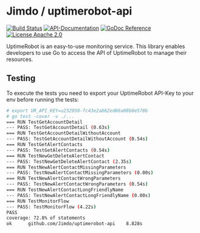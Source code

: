 # Jimdo / uptimerobot-api

[![Build Status](https://travis-ci.org/Jimdo/uptimerobot-api.svg?branch=master)](https://travis-ci.org/Jimdo/uptimerobot-api)
[![API-Documentation](http://badge.luzifer.io/v1/badge?title=API&text=Documentation&color=4c1)](https://uptimerobot.com/api)
[![GoDoc Reference](http://badge.luzifer.io/v1/badge?color=5d79b5&title=godoc&text=reference)](https://godoc.org/github.com/Jimdo/uptimerobot-api)
[![License Apache 2.0](http://badge.luzifer.io/v1/badge?color=5d79b5&title=license&text=Apache%202.0)](http://www.apache.org/licenses/LICENSE-2.0)

UptimeRobot is an easy-to-use monitoring service. This library enables developers to use Go to access the API of UptimeRobot to manage their resources.

## Testing

To execute the tests you need to export your UptimeRobot API-Key to your env before running the tests:

```bash
# export UR_API_KEY=u232958-fc43e2ab62ed66a08b0e578b
# go test -cover -v ./...
=== RUN TestGetAccountDetail
--- PASS: TestGetAccountDetail (0.63s)
=== RUN TestGetAccountDetailWithoutAccount
--- PASS: TestGetAccountDetailWithoutAccount (0.54s)
=== RUN TestGetAlertContacts
--- PASS: TestGetAlertContacts (0.54s)
=== RUN TestNewGetDeleteAlertContact
--- PASS: TestNewGetDeleteAlertContact (2.35s)
=== RUN TestNewAlertContactMissingParameters
--- PASS: TestNewAlertContactMissingParameters (0.00s)
=== RUN TestNewAlertContactWrongParameters
--- PASS: TestNewAlertContactWrongParameters (0.54s)
=== RUN TestNewAlertContactLongFriendlyName
--- PASS: TestNewAlertContactLongFriendlyName (0.00s)
=== RUN TestMonitorFlow
--- PASS: TestMonitorFlow (4.22s)
PASS
coverage: 72.8% of statements
ok  	github.com/Jimdo/uptimerobot-api	8.828s
```
